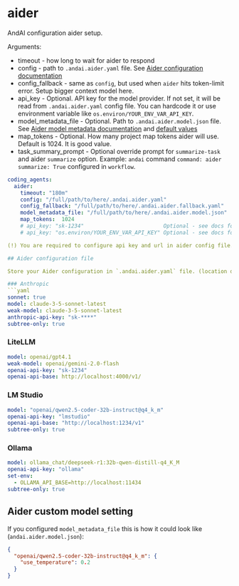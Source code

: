 # aider

AndAI configuration aider setup.

Arguments:
- timeout - how long to wait for aider to respond
- config - path to `.andai.aider.yaml` file. See [Aider configuration documentation](https://aider.chat/docs/config/aider_conf.html)
- config_fallback - same as `config`, but used when `aider` hits token-limit error. Setup bigger context model here.
- api_key - Optional. API key for the model provider. If not set, it will be read from `.andai.aider.yaml` config file. You can hardcode it or use environment variable like `os.environ/YOUR_ENV_VAR_API_KEY`.
- model_metadata_file - Optional. Path to `.andai.aider.model.json` file. See [Aider model metadata documentation](https://aider.chat/docs/config/adv-model-settings.html) and [default values](https://github.com/BerriAI/litellm/blob/main/model_prices_and_context_window.json)
- map_tokens - Optional. How many project map tokens aider will use. Default is 1024. It is good value.
- task_summary_prompt - Optional override prompt for `summarize-task` and aider `summarize` option. Example: `andai` command `command: aider` `summarize: True` configured in `workflow`.

```yaml
coding_agents:
  aider:
    timeout: "180m"
    config: "/full/path/to/here/.andai.aider.yaml"
    config_fallback: "/full/path/to/here/.andai.aider.fallback.yaml"
    model_metadata_file: "/full/path/to/here/.andai.aider.model.json"
    map_tokens:  1024
    # api_key: "sk-1234"                         Optional - see docs for more info
    # api_key: "os.environ/YOUR_ENV_VAR_API_KEY" Optional - see docs for more info

(!) You are required to configure api key and url in aider config file.

## Aider configuration file

Store your Aider configuration in `.andai.aider.yaml` file. (location defined in `aider.config`)

### Anthropic
```yaml
sonnet: true
model: claude-3-5-sonnet-latest
weak-model: claude-3-5-sonnet-latest
anthropic-api-key: "sk-****"
subtree-only: true
```

### LiteLLM
```yaml
model: openai/gpt4.1
weak-model: openai/gemini-2.0-flash
openai-api-key: "sk-1234"
openai-api-base: http://localhost:4000/v1/
```

### LM Studio
```yaml
model: "openai/qwen2.5-coder-32b-instruct@q4_k_m"
openai-api-key: "lmstudio"
openai-api-base: "http://localhost:1234/v1"
subtree-only: true
```

### Ollama
```yaml
model: ollama_chat/deepseek-r1:32b-qwen-distill-q4_K_M
openai-api-key: "ollama"
set-env:
  - OLLAMA_API_BASE=http://localhost:11434
subtree-only: true
```

## Aider custom model setting
If you configured `model_metadata_file` this is how it could look like (`andai.aider.model.json`):

```json
{
  "openai/qwen2.5-coder-32b-instruct@q4_k_m": {
    "use_temperature": 0.2
  }
}
```

